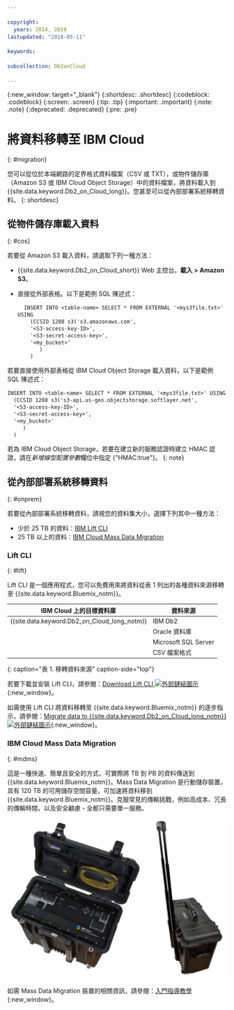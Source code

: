 ```yaml
---

copyright:
  years: 2014, 2019
lastupdated: "2018-05-11"

keywords: 

subcollection: Db2onCloud

---
```


<!-- Attribute definitions --> 
{:new_window: target="_blank"}
{:shortdesc: .shortdesc}
{:codeblock: .codeblock}
{:screen: .screen}
{:tip: .tip}
{:important: .important}
{:note: .note}
{:deprecated: .deprecated}
{:pre: .pre}

# 將資料移轉至 IBM Cloud
{: #migration}

您可以從位於本端網路的定界格式資料檔案（CSV 或 TXT），或物件儲存庫（Amazon S3 或 IBM Cloud Object Storage）中的資料檔案，將資料載入到 {{site.data.keyword.Db2_on_Cloud_long}}。您甚至可以從內部部署系統移轉資料。
{: shortdesc}

## 從物件儲存庫載入資料
{: #cos}

若要從 Amazon S3 載入資料，請選取下列一種方法：
  * {{site.data.keyword.Db2_on_Cloud_short}} Web 主控台。**載入 > Amazon S3**。 
  * 直接從外部表格。以下是範例 SQL 陳述式：

    ```
      INSERT INTO <table-name> SELECT * FROM EXTERNAL '<mys3file.txt>' USING
        (CCSID 1208 s3('s3.amazonaws.com', 
        '<S3-access-key-ID>',
        '<S3-secret-access-key>', 
        '<my_bucket>'
           )
        )      
    ```

若要直接使用外部表格從 IBM Cloud Object Storage 載入資料，以下是範例 SQL 陳述式：

```
INSERT INTO <table-name> SELECT * FROM EXTERNAL '<mys3file.txt>' USING
  (CCSID 1208 s3('s3-api.us-geo.objectstorage.softlayer.net', 
  '<S3-access-key-ID>',
  '<S3-secret-access-key>', 
  '<my_bucket>'
     )
  )      
```

若為 IBM Cloud Object Storage，若要在建立新的服務認證時建立 HMAC 認證，請在*新增線型配置參數*欄位中指定 {"HMAC:true"}。
{: note}

## 從內部部署系統移轉資料
{: #onprem}

若要從內部部署系統移轉資料，請視您的資料集大小，選擇下列其中一種方法：
* 少於 25 TB 的資料：[IBM Lift CLI](#lift)
* 25 TB 以上的資料：[IBM Cloud Mass Data Migration](#mdms)

### Lift CLI
{: #lift}

Lift CLI 是一個應用程式，您可以免費用來將資料從表 1 列出的各種資料來源移轉至 {{site.data.keyword.Bluemix_notm}}。 

|IBM Cloud 上的目標資料庫|資料來源|
|------------------------------|-------------|
| {{site.data.keyword.Db2_on_Cloud_long_notm}}   | IBM Db2 |
|                              | Oracle 資料庫|
|                              | Microsoft SQL Server |
|                              | CSV 檔案格式|
{: caption="表 1. 移轉資料來源" caption-side="top"}

若要下載並安裝 Lift CLI，請參閱：[Download Lift CLI ![外部鏈結圖示](../../icons/launch-glyph.svg "外部鏈結圖示")](https://www.lift-cli.cloud.ibm.com/#download){:new_window}。

如需使用 Lift CLI 將資料移轉至 {{site.data.keyword.Bluemix_notm}} 的逐步指示，請參閱：[Migrate data to {{site.data.keyword.Db2_on_Cloud_long_notm}} ![外部鏈結圖示](../../icons/launch-glyph.svg "外部鏈結圖示")](https://www.lift-cli.cloud.ibm.com/#docs){:new_window}。

### IBM Cloud Mass Data Migration
{: #mdms}

這是一種快速、簡單且安全的方式，可實際將 TB 到 PB 的資料傳送到 {{site.data.keyword.Bluemix_notm}}。Mass Data Migration 是行動儲存裝置，具有 120 TB 的可用儲存空間容量，可加速將資料移到 {{site.data.keyword.Bluemix_notm}}。克服常見的傳輸挑戰，例如高成本、冗長的傳輸時間，以及安全顧慮 - 全都只需要單一服務。

![Mass Data Migration 裝置的視圖](images/mdms.svg)

如需 Mass Data Migration 裝置的相關資訊，請參閱：[入門指導教學](/docs/infrastructure/mass-data-migration?topic=mass-data-migration-getting-started-tutorial#getting-started-with-ibm-cloud-mass-data-migration){:new_window}。

